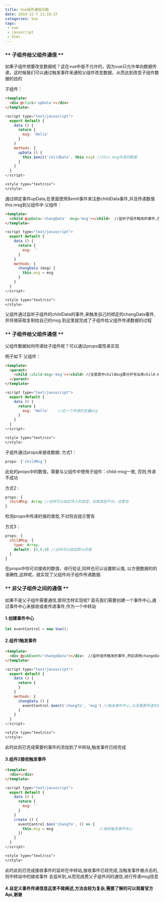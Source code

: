 ```yaml
---
title: Vue组件通信问题
date: 2018-12-7 11:18:37
categories: Vue
tags:
 - vue
 - javascript
 - html
---
```


### ** 子组件给父组件通信 ** ###
如果子组件想要改变数据呢？这在vue中是不允许的，因为vue只允许单向数据传递，这时候我们可以通过触发事件来通知父组件改变数据，从而达到改变子组件数据的目的<!-- more -->

子组件：
``` html
<template>
  <div @click='upData'></div>  
</template>
```
``` js
<script type="text/javascript">
  export default {
    data () {
      return {
        msg: 'Hello'
      }
    }    
    methods: {
      upData () {
        this.$emit('childData', this.msg) //this.msg传递的数据
      }
    }
  }
</script>
```
``` css
<style type="text/css">
</style>
```
通过绑定事件upData,在里面使用$emit事件来注册childData事件,并且传递数值this.msg到父组件中 
父组件：
``` html
<template>
  <child @upData='changData' :msg='msg'></child>  //监听子组件触发的事件,然后调用change方法
</template>
```
``` js
<script type="text/javascript">
  export default {
    data () {
      return {
        msg: ''
      }
    }    
    methods: {
      changData (msg) {
        this.msg = msg
      }
    }
  }
</script>
```
``` css
<style type="text/css">
</style>
```
父组件通过监听子组件的childData的事件,来触发自己的绑定的changData事件,并将值获取复制给自己的msg
到这里就完成了子组件给父组件传递数据的过程

### ** 子组件给父组件通信 ** ###

父组件数据如何传递给子组件呢？可以通过props属性来实现

例子如下
父组件：
``` html
<template>
  <parent>
    <child :child-msg='msg'></child> //注意其中childmsg需分开写出来child-msg
  </parent>    
</template>
```
``` js
<script type="text/javascript">
  export default {
    data () {
      return {
        msg: 'Hello'    //定一个传递的变量msg
      }
    }    
  }
</script>
```
``` css
<style type="text/css">    
</style>
```
子组件通过props来接收数据:
方式1：

``` js
props: ['childMsg']
```
此处的props中的数值，需要与父组件中使用子组件：child-msg一致,
否则,传递不成功

方式2 :

``` js
props: {
  childMsg: Array //这样可以指定传入的类型，如果类型不对，会警告
}
```
检测props中传递的值的类型,不对则会提示警告

方式3：

``` js
props: {
  childMsg: {
    type: Array,
    default: [0,0,0] //这样可以指定默认的值
  }
} 
```
在props中你可对接收的数值，进行验证,同样也可以设置默认值,
以方便数据的的准确性,这样呢，就实现了父组件向子组件传递数据.

 ### ** 非父子组件之间的通信 ** ###

如果不是父子组件需要通信,那将怎样实现呢?
首先我们需要创建一个事件中心,通过事件中心来接收或者传递事件,作为一个中转站

#### 1.创建事件中心 ####
``` js      
let eventControl = new Vue();
```
#### 2.组件1触发事件 ####
``` html
<template>
  <div @pubEvent="changeData"></div>  //监听组件触发的事件,然后调用changeData方法
</template>
```
``` js
<script type="text/javascript">
  export default {
    data () {
      return {
      }
    }    
    methods: {
      changData () {
        eventControl.$emit('changTo', 'msg') //触发事件中心,以及需要传递的事件
      }
    }
  }
</script>
```
``` css
<style type="text/css">
</style>
```
此时此刻已完成需要的事件的添加到了中转站,触发事件已经完成

#### 3.组件2接收触发事件 ####
``` html
<template>
  <div></div>
</template>
```
``` js
<script type="text/javascript">
  export default {
    data () {
      return {
        msg: ''
      }
    }    
    create () {
      eventControl.$on('changTo', () => {
        this.msg = msg                     //接收触发事件中心 
      }) 
    }
  }
</script>
```
``` css
<style type="text/css">
</style>
```
此时此刻已完成接收事件的监听在中转站,接收事件已经完成,当触发事件被点击的,则中转站中的接收事件
会监听到,从而完成费父子组件间的通信,进行传递msg信息

#### 4.自定义事件传递信息这里不做阐述,方法会较为复杂,需要了解的可以观看官方Api,谢谢 ####